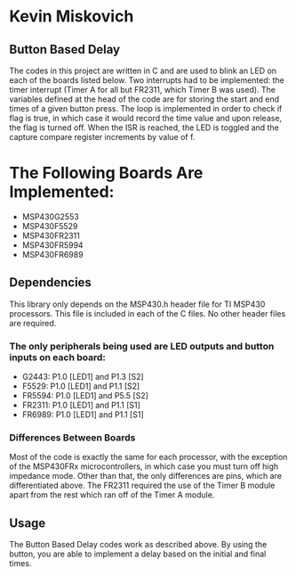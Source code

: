 # Kevin Miskovich

## Button Based Delay
The codes in this project are written in C and are used to blink an LED on each of the boards listed below. Two interrupts had to be implemented: the timer interrupt (Timer A for all but FR2311, which Timer B was used).
The variables defined at the head of the code are for storing the start and end times of a given button press. 
The loop is implemented in order to check if flag is true, in which case it would record the time value and upon release, the flag is turned off.
When the ISR is reached, the LED is toggled and the capture compare register increments by value of f.

# The Following Boards Are Implemented:
* MSP430G2553
* MSP430F5529
* MSP430FR2311
* MSP430FR5994
* MSP430FR6989
 
## Dependencies
This library only depends on the MSP430.h header file for TI MSP430 processors. This file is included in each of the C files. No other header files are required.

### The only peripherals being used are LED outputs and button inputs on each board:
* G2443: P1.0 [LED1] and P1.3 [S2]
* F5529: P1.0 [LED1] and P1.1 [S2]
* FR5594: P1.0 [LED1] and P5.5 [S2]
* FR2311: P1.0 [LED1] and P1.1 [S1]
* FR6989: P1.0 [LED1] and P1.1 [S1]

### Differences Between Boards
Most of the code is exactly the same for each processor, with the exception of the MSP430FRx microcontrollers, in which case you must turn off high impedance mode. Other than that, the only differences are pins, which are differentiated above.
The FR2311 required the use of the Timer B module apart from the rest which ran off of the Timer A module.

## Usage
The Button Based Delay codes work as described above. By using the button, you are able to implement a delay based on the initial and final times.
